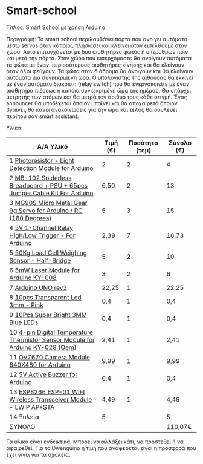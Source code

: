 # Smart-school
Τίτλος: Smart School με χρήση Arduino

Περιγραφή: Το smart school περιλαμβάνει πόρτα που ανοίγει αυτόματα μέσω servos όταν κάποιος πλησιάσει και κλείνει όταν εισέλθουμε στον χώρο. Αυτό επιτυγχάνεται με δυο αισθητήρες φωτός ή υπερύθρων πριν και μετά την πόρτα.  Στον χώρο που εισερχόμαστε θα ανοίγουν αυτόματα τα φώτα με έναν ΄περισσότερους αισθητήρες κίνησης και θα κλείνουν όταν όλοι φεύγουν. Τα φώτα στον διάδρομο θα άνοιγουν και θα κλείνουν αυτόματα μια συγκεκριμένη ώρα. Ο υπολογιστής της αίθουσας θα εκκινεί με  έναν αυτόματο διακόπτη (relay switch) που θα ενεργοποιείτε με έναν αισθητήρα πιέσεως ή κάποια συγκεκριμένη ώρα της ημέρας. Θα υπάρχει μετρητής των ατόμων και θα μετρά τον αριθμό τους κάθε στιγμή. Ένας announcer θα υποδέχεται όποιον μπαίνει και θα αποχαιρετά όποιον βγαίνει, θα κάνει ανακοινώσεις για την ώρα και τέλος θα δουλεύει περίπου σαν smart assistant.

Υλικά:

|Α/Α	Υλικό	                                                                  |  Τιμή (€)|	Ποσότητα (τεμ)|	Σύνολο (€)|
|-----------------------------------------------------------------------------|----------|----------------|-----------|
|1	[Photoresistor - Light Detection Module for Arduino](https://www.cableworks.gr/ilektronika/arduino-and-microcontrollers/sensors/light/photoresistor-light-detection-module-for-arduino/)                                                                                                                                     |  2	     |   2	          |  4<br>    |
|2	[MB-102 Solderless Breadboard + PSU + 65pcs Jumper Cable Kit For Arduino](https://www.cableworks.gr/ilektronika/arduino-and-microcontrollers/kit/mb-102-solderless-breadboard-psu-65pcs-jumper-cable-kit-for-arduino/)                                                                                                                             |  6,50   |   2	          |  13<br>
|3	[MG90S Micro Metal Gear 9g Servo for Arduino / RC (180 Degrees)](https://www.cableworks.gr/ilektronika/arduino-and-microcontrollers/motors/servo/mg90s-micro-metal-gear-9g-servo-for-arduino-rc-180-degrees/)	                                                                                                                           |  5	     |   3	          |  15<br>
|4	[5V 1-Channel Relay High/Low Trigger - For Arduino](https://www.cableworks.gr/ilektronika/arduino-and-microcontrollers/relays/5v-relays/5v-1-channel-relay-high-low-trigger-for-arduino/)	                     |  2,39	   |   7	          |  16,73<br>
|5	[50Kg Load Cell Weighing Sensor - Half-Bridge](https://www.cableworks.gr/ilektronika/arduino-and-microcontrollers/sensors/pressure/50kg-load-cell-weighing-sensor-half-bridge/)	                                                                                                                                       |  5	       |   2	          |  10<br>
|6	[5mW Laser Module for Arduino KY-008](https://www.cableworks.gr/ilektronika/arduino-and-microcontrollers/outputs/5mw-laser-module-for-arduino/)	                                                                |  3	      |   2            |   6<br>
|7	[Arduino UNO rev3](https://www.cableworks.gr/ilektronika/arduino-and-microcontrollers/microcontrollers/official-boards/arduino-uno-rev3-original/)                                                               |  22,25  	 |   1	          |  22,25 <br>
|8	[10pcs Transparent Led 3mm - Pink](https://www.cableworks.gr/ilektronika/arduino-and-microcontrollers/components-and-ic/leds/3mm/10pcs-transparent-led-3mm-pink/)		                               |    0,4    |    1           |  0,4<br>
|9  [10Pcs Super Bright 3MM Blue LEDs](https://www.cableworks.gr/ilektronika/arduino-and-microcontrollers/components-and-ic/leds/3mm/10pcs-super-bright-3mm-blue-leds/)                                |0,4        |    1           |0,4<br>
|10 [4-pin Digital Temperature Thermistor Sensor Module for Arduino KY-028 (Oem)](https://www.cableworks.gr/ilektronika/arduino-and-microcontrollers/sensors/temperature/4-pin-digital-temperature-thermistor-sensor-module-for-arduino/)                                                                                                                 |2,41       |    1           |2,41<br>
|11 [OV7670 Camera Module 640X480 for Arduino](https://www.cableworks.gr/ilektronika/arduino-and-microcontrollers/sensors/camera/ov7670-camera-module-640x480-for-arduino/)                                           |9,99       |1               |9,99<br>
|12 [5V Active Buzzer for Arduino](https://www.cableworks.gr/ilektronika/arduino-and-microcontrollers/components-and-ic/5v-active-buzzer-for-arduino/)                                                          |0,4        |1               |0,4<br>
|13 [ESP8266 ESP-01 WIFI Wireless Transceiver Module - LWIP AP+STA](https://www.cableworks.gr/ilektronika/arduino-and-microcontrollers/microcontrollers/esp8266/esp8266-esp-01-wifi-wireless-transceiver-send-receive-lwip-apsta/)                                                                                                           |4,49       |1               |4,49 <br>
|14 Ξυλεία                                                                    |5          |                |5<br>
|ΣΥΝΟΛΟ	                                                                      |           |                | 110,07€   

Τα υλικά είναι ενδεικτικά. Μπορεί να αλλάξει κάτι, να προστεθεί ή να αφαιρεθεί.
Για το Dwenguino η τιμή που αναφέρεται είναι η προσφορά που έχει γίνει για τα σχολεία.
